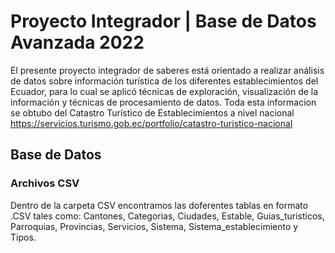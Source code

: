 # Proyecto Integrador | Base de Datos Avanzada 2022
El presente proyecto integrador de saberes está orientado a realizar análisis de datos sobre información turística de los diferentes establecimientos del Ecuador, para lo cual se aplicó técnicas de exploración, visualización de la información y técnicas de procesamiento de datos.
Toda esta informacion se obtubo del Catastro Turístico de Establecimientos a nivel nacional
https://servicios.turismo.gob.ec/portfolio/catastro-turistico-nacional 
## Base de Datos
### Archivos CSV
Dentro de la carpeta CSV encontramos las doferentes tablas en formato .CSV tales como: Cantones, Categorias, Ciudades, Estable, Guias_turisticos, Parroquias, Provincias, Servicios, Sistema, Sistema_establecimiento y Tipos.

